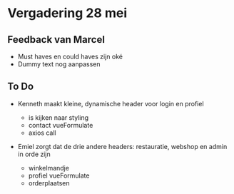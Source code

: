 # Vergadering 28 mei

## Feedback van Marcel

- Must haves en could haves zijn oké
- Dummy text nog aanpassen

## To Do

- Kenneth maakt kleine, dynamische header voor login en profiel

  - is kijken naar styling
  - contact vueFormulate
  - axios call

- Emiel zorgt dat de drie andere headers: restauratie, webshop en admin in orde zijn

  - winkelmandje
  - profiel vueFormulate
  - orderplaatsen
